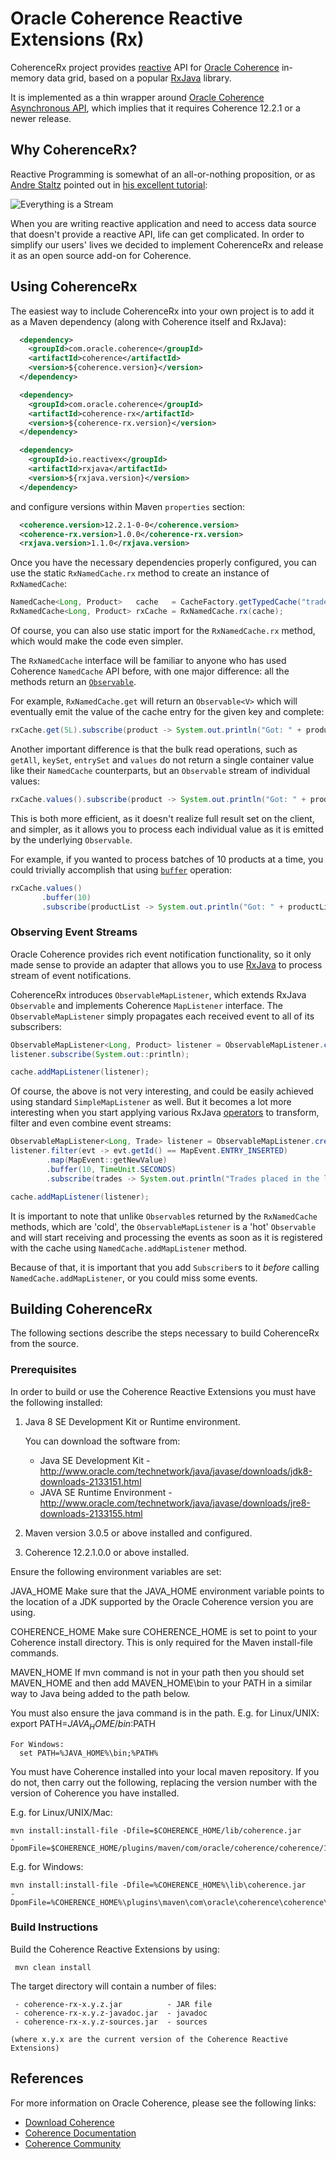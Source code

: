 # Oracle Coherence Reactive Extensions (Rx)

CoherenceRx project provides [reactive](http://reactivex.io/) API for [Oracle
Coherence](https://www.oracle.com/middleware/coherence/index.html) in-memory data grid,
based on a popular [RxJava](https://github.com/ReactiveX/RxJava) library.

It is implemented as a thin wrapper around [Oracle Coherence Asynchronous API](https://www.youtube.com/watch?v=xuUqV9ayBoU&index=4&list=PLxqhEJ4CA3JtazSZ0CI9JyriEjyHkb-9R),
which implies that it requires Coherence 12.2.1 or a newer release.  

## Why CoherenceRx?

Reactive Programming is somewhat of an all-or-nothing proposition, or as [Andre Staltz](http://andre.staltz.com/)
pointed out in [his excellent tutorial](https://gist.github.com/staltz/868e7e9bc2a7b8c1f754):

![Everything is a Stream](https://gist.githubusercontent.com/staltz/868e7e9bc2a7b8c1f754/raw/35cc1edb69b7175fd1308800a244410890bc9b5f/zmantra.jpg)

When you are writing reactive application and need to access data source that doesn't provide
a reactive API, life can get complicated. In order to simplify our users' lives we decided
to implement CoherenceRx and release it as an open source add-on for Coherence.

## Using CoherenceRx

The easiest way to include CoherenceRx into your own project is to add it as a Maven dependency
(along with Coherence itself and RxJava):

```xml
  <dependency>
    <groupId>com.oracle.coherence</groupId>
    <artifactId>coherence</artifactId>
    <version>${coherence.version}</version>
  </dependency>

  <dependency>
    <groupId>com.oracle.coherence</groupId>
    <artifactId>coherence-rx</artifactId>
    <version>${coherence-rx.version}</version>
  </dependency>

  <dependency>
    <groupId>io.reactivex</groupId>
    <artifactId>rxjava</artifactId>
    <version>${rxjava.version}</version>
  </dependency>
```

and configure versions within Maven `properties` section:

```xml
  <coherence.version>12.2.1-0-0</coherence.version>
  <coherence-rx.version>1.0.0</coherence-rx.version>
  <rxjava.version>1.1.0</rxjava.version>
```

Once you have the necessary dependencies properly configured, you can use the static
`RxNamedCache.rx` method to create an instance of `RxNamedCache`:

```java
NamedCache<Long, Product>   cache   = CacheFactory.getTypedCache("trades", withTypes(Long.class, Product.class));
RxNamedCache<Long, Product> rxCache = RxNamedCache.rx(cache);
```

Of course, you can also use static import for the `RxNamedCache.rx` method, which
would make the code even simpler.

The `RxNamedCache` interface will be familiar to anyone who has used Coherence
`NamedCache` API before, with one major difference: all the methods return an
[`Observable`](http://reactivex.io/documentation/observable.html).

For example, `RxNamedCache.get` will return an `Observable<V>` which will eventually
emit the value of the cache entry for the given key and complete:

```java
rxCache.get(5L).subscribe(product -> System.out.println("Got: " + product));
```

Another important difference is that the bulk read operations, such as `getAll`,
`keySet`, `entrySet` and `values` do not return a single container value like
their `NamedCache` counterparts, but an `Observable` stream of individual values:

```java
rxCache.values().subscribe(product -> System.out.println("Got: " + product));
```

This is both more efficient, as it doesn't realize full result set on the client,
and simpler, as it allows you to process each individual value as it is emitted
by the underlying `Observable`.

For example, if you wanted to process batches of 10 products at a time, you could
trivially accomplish that using [`buffer`](http://reactivex.io/documentation/operators/buffer.html)
operation:

```java
rxCache.values()
       .buffer(10)
       .subscribe(productList -> System.out.println("Got: " + productList));
```

### Observing Event Streams

Oracle Coherence provides rich event notification functionality, so it only made
sense to provide an adapter that allows you to use [RxJava](https://github.com/ReactiveX/RxJava)
to process stream of event notifications.

CoherenceRx introduces `ObservableMapListener`, which extends RxJava `Observable`
and implements Coherence `MapListener` interface. The `ObservableMapListener` simply
propagates each received event to all of its subscribers:

```java
ObservableMapListener<Long, Product> listener = ObservableMapListener.create();
listener.subscribe(System.out::println);

cache.addMapListener(listener);
```

Of course, the above is not very interesting, and could be easily achieved using
standard `SimpleMapListener` as well. But it becomes a lot more interesting
when you start applying various RxJava [operators](http://reactivex.io/documentation/operators.html)
to transform, filter and even combine event streams:

```java
ObservableMapListener<Long, Trade> listener = ObservableMapListener.create();
listener.filter(evt -> evt.getId() == MapEvent.ENTRY_INSERTED)
        .map(MapEvent::getNewValue)
        .buffer(10, TimeUnit.SECONDS)
        .subscribe(trades -> System.out.println("Trades placed in the last 10 seconds: " + trades));

cache.addMapListener(listener);
```

It is important to note that unlike `Observable`s returned by the `RxNamedCache`
methods, which are 'cold', the `ObservableMapListener` is a 'hot' `Observable`
and will start receiving and processing the events as soon as it is registered
with the cache using `NamedCache.addMapListener` method.

Because of that, it is important that you add `Subscriber`s to it *before* calling
`NamedCache.addMapListener`, or you could miss some events.

## Building CoherenceRx

The following sections describe the steps necessary to build CoherenceRx from the source.

### Prerequisites

  In order to build or use the Coherence Reactive Extensions you must have the following installed:

  1. Java 8 SE Development Kit or Runtime environment.

     You can download the software from:
     - Java SE Development Kit - http://www.oracle.com/technetwork/java/javase/downloads/jdk8-downloads-2133151.html
     - JAVA SE Runtime Environment - http://www.oracle.com/technetwork/java/javase/downloads/jre8-downloads-2133155.html

  2. Maven version 3.0.5 or above installed and configured.
  3. Coherence 12.2.1.0.0 or above installed.

  Ensure the following environment variables are set:

  JAVA_HOME
    Make sure that the JAVA_HOME environment variable points to the location of a JDK supported by the
    Oracle Coherence version you are using.

  COHERENCE_HOME
    Make sure COHERENCE_HOME is set to point to your Coherence install directory.
    This is only required for the Maven install-file commands.

  MAVEN_HOME
    If mvn command is not in your path then you should set MAVEN_HOME and then add MAVEN_HOME\bin to your PATH
    in a similar way to Java being added to the path below.

  You must also ensure the java command is in the path.
    E.g. for Linux/UNIX:
      export PATH=$JAVA_HOME/bin:$PATH

    For Windows:
      set PATH=%JAVA_HOME%\bin;%PATH%

  You must have Coherence installed into your local maven repository. If you
  do not, then carry out the following, replacing the version number with the version
  of Coherence you have installed.

  E.g. for Linux/UNIX/Mac:

    mvn install:install-file -Dfile=$COHERENCE_HOME/lib/coherence.jar      -DpomFile=$COHERENCE_HOME/plugins/maven/com/oracle/coherence/coherence/12.2.1/coherence.12.2.1.pom

  E.g. for Windows:

    mvn install:install-file -Dfile=%COHERENCE_HOME%\lib\coherence.jar      -DpomFile=%COHERENCE_HOME%\plugins\maven\com\oracle\coherence\coherence\12.2.1\coherence.12.2.1.pom

### Build Instructions

  Build the Coherence Reactive Extensions by using:

     mvn clean install

  The target directory will contain a number of files:

     - coherence-rx-x.y.z.jar          - JAR file
     - coherence-rx-x.y.z-javadoc.jar  - javadoc
     - coherence-rx-x.y.z-sources.jar  - sources

    (where x.y.x are the current version of the Coherence Reactive Extensions)

## References

   For more information on Oracle Coherence, please see the following links:
   - [Download Coherence](http://www.oracle.com/technetwork/middleware/coherence/downloads/index.html)
   - [Coherence Documentation](http://docs.oracle.com/middleware/1221/coherence/index.html)
   - [Coherence Community](http://coherence.java.net/)
